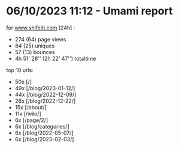 # 06/10/2023 11:12 - Umami report
for www.shifeiti.com [24h] :

 - 274 (64) page views
 - 84 (25) uniques
 - 57 (13) bounces
 - 4h 51' 28'' (2h 22' 47'') totaltime


top 10 urls:
 - 50x [/]
 - 49x [/blog/2023-01-12/]
 - 44x [/blog/2022-12-09/]
 - 26x [/blog/2022-12-22/]
 - 15x [/about/]
 - 11x [/wiki/]
 - 6x [/page/2/]
 - 6x [/blog/categories/]
 - 6x [/blog/2022-05-07/]
 - 6x [/blog/2023-02-03/]


